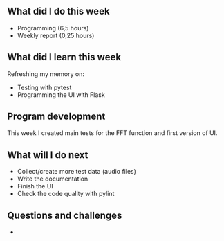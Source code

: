 ## What did I do this week
- Programming (6,5 hours)
- Weekly report (0,25 hours)

## What did I learn this week
Refreshing my memory on:
- Testing with pytest
- Programming the UI with Flask

## Program development
This week I created main tests for the FFT function and first version of UI.

## What will I do next
- Collect/create more test data (audio files)
- Write the documentation
- Finish the UI
- Check the code quality with pylint

## Questions and challenges
- 
